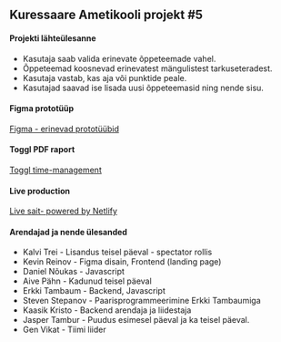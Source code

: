 ## Kuressaare Ametikooli projekt #5

#### Projekti lähteülesanne

- Kasutaja saab valida erinevate õppeteemade vahel.
- Õppeteemad koosnevad erinevatest mängulistest tarkuseteradest.
- Kasutaja vastab, kas aja või punktide peale.
- Kasutajad saavad ise lisada uusi õppeteemasid ning nende sisu.

#### Figma prototüüp

[Figma - erinevad prototüübid](https://www.figma.com/file/kjVPKyZiRG6HAi9k15IgPZ/Untitled?node-id=0%3A1)

#### Toggl PDF raport

[Toggl time-management](/toggl-pdf/toggle-ametikool.pdf)

#### Live production

[Live sait- powered by Netlify](https://localhost-5.netlify.app/)

#### Arendajad ja nende ülesanded

- Kalvi Trei - Lisandus teisel päeval - spectator rollis
- Kevin Reinov - Figma disain, Frontend (landing page)
- Daniel Nõukas - Javascript
- Aive Pähn - Kadunud teisel päeval
- Erkki Tambaum - Backend, Javascript
- Steven Stepanov - Paarisprogrammeerimine Erkki Tambaumiga
- Kaasik Kristo - Backend arendaja ja liidestaja
- Jasper Tambur - Puudus esimesel päeval ja ka teisel päeval.
- Gen Vikat - Tiimi liider
